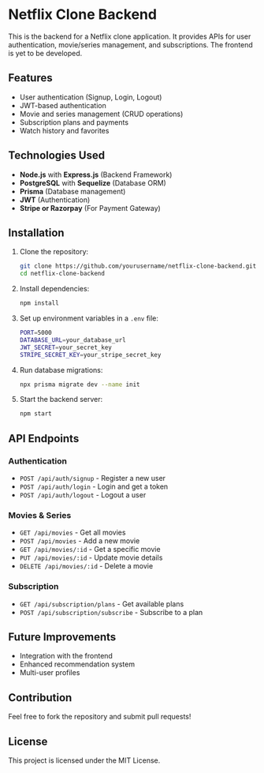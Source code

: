# Netflix Clone Backend

This is the backend for a Netflix clone application. It provides APIs for user authentication, movie/series management, and subscriptions. The frontend is yet to be developed.

## Features

- User authentication (Signup, Login, Logout)
- JWT-based authentication
- Movie and series management (CRUD operations)
- Subscription plans and payments
- Watch history and favorites

## Technologies Used

- **Node.js** with **Express.js** (Backend Framework)
- **PostgreSQL** with **Sequelize** (Database ORM)
- **Prisma** (Database management)
- **JWT** (Authentication)
- **Stripe or Razorpay** (For Payment Gateway)

## Installation

1. Clone the repository:
   ```sh
   git clone https://github.com/yourusername/netflix-clone-backend.git
   cd netflix-clone-backend
   ```
2. Install dependencies:
   ```sh
   npm install
   ```
3. Set up environment variables in a `.env` file:
   ```sh
   PORT=5000
   DATABASE_URL=your_database_url
   JWT_SECRET=your_secret_key
   STRIPE_SECRET_KEY=your_stripe_secret_key
   ```
4. Run database migrations:
   ```sh
   npx prisma migrate dev --name init
   ```
5. Start the backend server:
   ```sh
   npm start
   ```

## API Endpoints

### Authentication
- `POST /api/auth/signup` - Register a new user
- `POST /api/auth/login` - Login and get a token
- `POST /api/auth/logout` - Logout a user

### Movies & Series
- `GET /api/movies` - Get all movies
- `POST /api/movies` - Add a new movie
- `GET /api/movies/:id` - Get a specific movie
- `PUT /api/movies/:id` - Update movie details
- `DELETE /api/movies/:id` - Delete a movie

### Subscription
- `GET /api/subscription/plans` - Get available plans
- `POST /api/subscription/subscribe` - Subscribe to a plan

## Future Improvements
- Integration with the frontend
- Enhanced recommendation system
- Multi-user profiles

## Contribution
Feel free to fork the repository and submit pull requests!

## License
This project is licensed under the MIT License.

